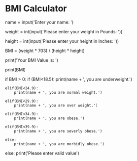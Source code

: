# BMI Calculator 

name = input('Enter your name: ')

weight = int(input('Please enter your weight in Pounds: '))

height = int(input('Please enter your height in Inches: '))

BMI = (weight * 703) / (height * height)

print('Your BMI Value is: ')

print(BMI)

if BMI > 0:
    if (BMI<18.5):
        print(name + ', you are underweight.')
        
    elif(BMI<24.9):
        print(name + ', you are normal weight.')
        
    elif(BMI<29.9):
        print(name + ', you are over weight.')
        
    elif(BMI<34.9):
        print(name + ', you are obese.')
        
    elif(BMI<39.9):
        print(name + ', you are severly obese.')
        
    else:
        print(name + ', you are morbidly obese.')
        
else:
    print('Please enter valid value')
    

